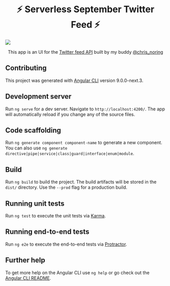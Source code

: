 <div>

<h1 align=center>⚡️ Serverless September Twitter Feed ⚡️</h1>

<img align=center src="https://raw.githubusercontent.com/manekinekko/serverless-september-ui/master/src/assets/og_imagee.png" />

<p align=center>This app is an UI for the <a href="https://serverless-september.azurewebsites.net/api/Mentions">Twitter feed API</a> built by my buddy <a href="https://twitter.com/chris_noring">@chris_noring</a></p>

</div>


## Contributing

This project was generated with [Angular CLI](https://github.com/angular/angular-cli) version 9.0.0-next.3.

## Development server

Run `ng serve` for a dev server. Navigate to `http://localhost:4200/`. The app will automatically reload if you change any of the source files.

## Code scaffolding

Run `ng generate component component-name` to generate a new component. You can also use `ng generate directive|pipe|service|class|guard|interface|enum|module`.

## Build

Run `ng build` to build the project. The build artifacts will be stored in the `dist/` directory. Use the `--prod` flag for a production build.

## Running unit tests

Run `ng test` to execute the unit tests via [Karma](https://karma-runner.github.io).

## Running end-to-end tests

Run `ng e2e` to execute the end-to-end tests via [Protractor](http://www.protractortest.org/).

## Further help

To get more help on the Angular CLI use `ng help` or go check out the [Angular CLI README](https://github.com/angular/angular-cli/blob/master/README.md).
